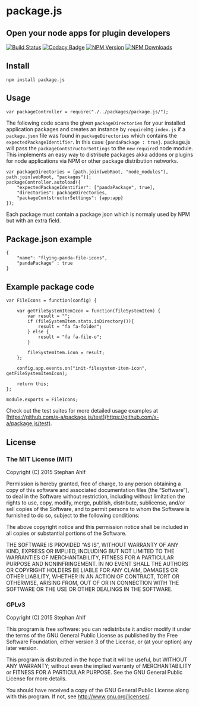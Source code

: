 # package.js

## Open your node apps for plugin developers

[![Build Status](http://img.shields.io/travis/s-a/package.js.svg?style=flat-square)](https://travis-ci.org/s-a/package.js)
[![Codacy Badge](https://www.codacy.com/project/badge/aa693627f7f2424db1fa0cc2871f1aa5)](https://www.codacy.com/app/stephanahlf/package-js)
[![NPM Version](http://img.shields.io/npm/v/package.js.svg?style=flat)](https://www.npmjs.org/package/package.js)
[![NPM Downloads](https://img.shields.io/npm/dm/package.js.svg?style=flat)](https://www.npmjs.org/package/package.js)

## Install
```npm install package.js```  

## Usage

```
var packageController = require("./../packages/package.js/");
```

The following code scans the given ```packageDirectories``` for your installed application packages and creates an instance by ```require```ing ```index.js``` if a ```package.json``` file was found in ```packageDirectories``` which contains the ```expectedPackageIdentifier```. In this case ```{pandaPackage : true}```.
package.js will pass the ```packageContstructorSettings``` to the ```new``` ```require```d node module.  
This implements an easy way to distribute packages akka addons or plugins for node applications via NPM or other package distribution networks.  

```
var packageDirectories = [path.join(webRoot, "node_modules"), path.join(webRoot, "packages")];  
packageController.autoload({  
	"expectedPackageIdentifier": ["pandaPackage", true],  
	"directories": packageDirectories,  
	"packageContstructorSettings": {app:app}  
});
```

Each package must contain a package json which is normaly used by NPM but with an extra field.  

## Package.json example
```
{
	"name": "flying-panda-file-icons",
	"pandaPackage" : true
}
```

## Example package code
```
var FileIcons = function(config) {
	 
	var getFileSystemItemIcon = function(fileSystemItem) {
		var result = "";
		if (fileSystemItem.stats.isDirectory()){
			result = "fa fa-folder";
		} else {
			result = "fa fa-file-o";
		}

		fileSystemItem.icon = result;
	};

	config.app.events.on("init-filesystem-item-icon", getFileSystemItemIcon);

	return this;
};

module.exports = FileIcons;
```

Check out the test suites for more detailed usage examples at [https://github.com/s-a/package.js/test](https://github.com/s-a/package.js/test).

## License

### The MIT License (MIT)
Copyright (C) 2015 Stephan Ahlf

Permission is hereby granted, free of charge, to any person obtaining a copy of this software and associated documentation files (the “Software”), to deal in the Software without restriction, including without limitation the rights to use, copy, modify, merge, publish, distribute, sublicense, and/or sell copies of the Software, and to permit persons to whom the Software is furnished to do so, subject to the following conditions:

The above copyright notice and this permission notice shall be included in all copies or substantial portions of the Software.

THE SOFTWARE IS PROVIDED “AS IS”, WITHOUT WARRANTY OF ANY KIND, EXPRESS OR IMPLIED, INCLUDING BUT NOT LIMITED TO THE WARRANTIES OF MERCHANTABILITY, FITNESS FOR A PARTICULAR PURPOSE AND NONINFRINGEMENT. IN NO EVENT SHALL THE AUTHORS OR COPYRIGHT HOLDERS BE LIABLE FOR ANY CLAIM, DAMAGES OR OTHER LIABILITY, WHETHER IN AN ACTION OF CONTRACT, TORT OR OTHERWISE, ARISING FROM, OUT OF OR IN CONNECTION WITH THE SOFTWARE OR THE USE OR OTHER DEALINGS IN THE SOFTWARE.

### GPLv3

Copyright (C) 2015  Stephan Ahlf

This program is free software: you can redistribute it and/or modify
it under the terms of the GNU General Public License as published by
the Free Software Foundation, either version 3 of the License, or
(at your option) any later version.

This program is distributed in the hope that it will be useful,
but WITHOUT ANY WARRANTY; without even the implied warranty of
MERCHANTABILITY or FITNESS FOR A PARTICULAR PURPOSE.  See the
GNU General Public License for more details.

You should have received a copy of the GNU General Public License
along with this program.  If not, see <http://www.gnu.org/licenses/>.